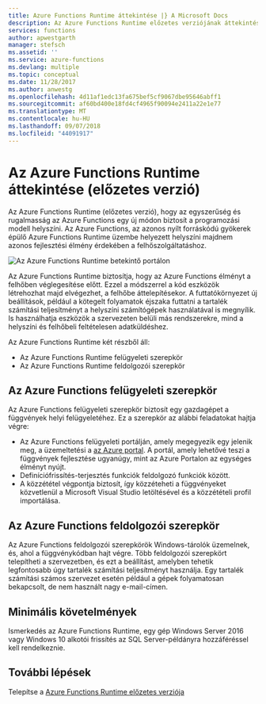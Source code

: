 ```yaml
---
title: Azure Functions Runtime áttekintése |} A Microsoft Docs
description: Az Azure Functions Runtime előzetes verziójának áttekintése
services: functions
author: apwestgarth
manager: stefsch
ms.assetid: ''
ms.service: azure-functions
ms.devlang: multiple
ms.topic: conceptual
ms.date: 11/28/2017
ms.author: anwestg
ms.openlocfilehash: 4d11af1edc13fa675bef5cf9067dbe95646abff1
ms.sourcegitcommit: af60bd400e18fd4cf4965f90094e2411a22e1e77
ms.translationtype: MT
ms.contentlocale: hu-HU
ms.lasthandoff: 09/07/2018
ms.locfileid: "44091917"
---
```

# <a name="azure-functions-runtime-overview-preview"></a>Az Azure Functions Runtime áttekintése (előzetes verzió)

Az Azure Functions Runtime (előzetes verzió), hogy az egyszerűség és rugalmasság az Azure Functions egy új módon biztosít a programozási modell helyszíni. Az Azure Functions, az azonos nyílt forráskódú gyökerek épülő Azure Functions Runtime üzembe helyezett helyszíni majdnem azonos fejlesztési élmény érdekében a felhőszolgáltatáshoz.

![Az Azure Functions Runtime betekintő portálon][1]

Az Azure Functions Runtime biztosítja, hogy az Azure Functions élményt a felhőben véglegesítése előtt. Ezzel a módszerrel a kód eszközök létrehozhat majd elvégezhet, a felhőbe áttelepítésekor.  A futtatókörnyezet új beállítások, például a kötegelt folyamatok éjszaka futtatni a tartalék számítási teljesítményt a helyszíni számítógépek használatával is megnyílik. Is használhatja eszközök a szervezeten belüli más rendszerekre, mind a helyszíni és felhőbeli feltételesen adatküldéshez.

Az Azure Functions Runtime két részből áll:

* Az Azure Functions Runtime felügyeleti szerepkör
* Az Azure Functions Runtime feldolgozói szerepkör

## <a name="azure-functions-management-role"></a>Az Azure Functions felügyeleti szerepkör

Az Azure Functions felügyeleti szerepkör biztosít egy gazdagépet a függvények helyi felügyeletéhez. Ez a szerepkör az alábbi feladatokat hajtja végre:

* Az Azure Functions felügyeleti portálján, amely megegyezik egy jelenik meg, a üzemeltetési a [az Azure portal](https://portal.azure.com). A portál, amely lehetővé teszi a függvények fejlesztése ugyanúgy, mint az Azure Portalon az egységes élményt nyújt.
* Definíciófrissítés-terjesztés funkciók feldolgozó funkciók között.
* A közzététel végpontja biztosít, így közzéteheti a függvényeket közvetlenül a Microsoft Visual Studio letöltésével és a közzétételi profil importálása.

## <a name="azure-functions-worker-role"></a>Az Azure Functions feldolgozói szerepkör

Az Azure Functions feldolgozói szerepkörök Windows-tárolók üzemelnek, és, ahol a függvénykódban hajt végre.  Több feldolgozói szerepkört telepítheti a szervezetben, és ezt a beállítást, amelyben tehetik legfontosabb úgy tartalék számítási teljesítményt használja.  Egy tartalék számítási számos szervezet esetén például a gépek folyamatosan bekapcsolt, de nem használt nagy e-mail-címen.

## <a name="minimum-requirements"></a>Minimális követelmények

Ismerkedés az Azure Functions Runtime, egy gép Windows Server 2016 vagy Windows 10 alkotói frissítés az SQL Server-példányra hozzáféréssel kell rendelkeznie.

## <a name="next-steps"></a>További lépések

Telepítse a [Azure Functions Runtime előzetes verziója](https://aka.ms/azafrdoc)

<!--Image references-->
[1]: ./media/functions-runtime-overview/AzureFunctionsRuntime_Portal.png
